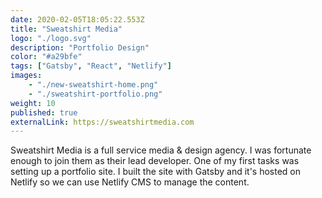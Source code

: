 ```yaml
---
date: 2020-02-05T18:05:22.553Z
title: "Sweatshirt Media" 
logo: "./logo.svg"
description: "Portfolio Design"
color: "#a29bfe"
tags: ["Gatsby", "React", "Netlify"]
images: 
    - "./new-sweatshirt-home.png"
    - "./sweatshirt-portfolio.png"
weight: 10
published: true
externalLink: https://sweatshirtmedia.com
---
```


Sweatshirt Media is a full service media & design agency. I was fortunate enough to join them as their lead developer. One of my first tasks was setting up a portfolio site. I built the site with Gatsby and it's hosted on Netlify so we can use Netlify CMS to manage the content. 